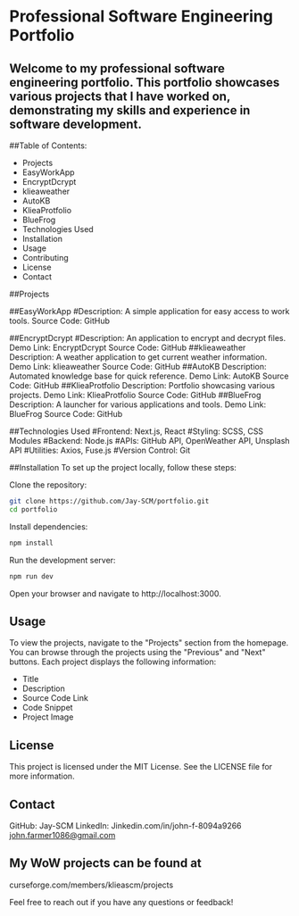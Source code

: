 # Professional Software Engineering Portfolio
## Welcome to my professional software engineering portfolio. This portfolio showcases various projects that I have worked on, demonstrating my skills and experience in software development.

##Table of Contents:
- Projects
- EasyWorkApp
- EncryptDcrypt
- klieaweather
- AutoKB
- KlieaProtfolio
- BlueFrog
- Technologies Used
- Installation
- Usage
- Contributing
- License
- Contact

##Projects

##EasyWorkApp
#Description:
A simple application for easy access to work tools.
Source Code: GitHub

##EncryptDcrypt
#Description: An application to encrypt and decrypt files.
Demo Link: EncryptDcrypt
Source Code: GitHub
##klieaweather
Description: A weather application to get current weather information.
Demo Link: klieaweather
Source Code: GitHub
##AutoKB
Description: Automated knowledge base for quick reference.
Demo Link: AutoKB
Source Code: GitHub
##KlieaProtfolio
Description: Portfolio showcasing various projects.
Demo Link: KlieaProtfolio
Source Code: GitHub
##BlueFrog
Description: A launcher for various applications and tools.
Demo Link: BlueFrog
Source Code: GitHub

##Technologies Used
#Frontend: Next.js, React
#Styling: SCSS, CSS Modules
#Backend: Node.js
#APIs: GitHub API, OpenWeather API, Unsplash API
#Utilities: Axios, Fuse.js
#Version Control: Git

##Installation
To set up the project locally, follow these steps:

Clone the repository:


```sh
git clone https://github.com/Jay-SCM/portfolio.git
cd portfolio
 ```

Install dependencies:


```sh 
npm install
```
Run the development server:

```sh
npm run dev
 ```
Open your browser and navigate to http://localhost:3000.

## Usage
To view the projects, navigate to the "Projects" section from the homepage. You can browse through the projects using the "Previous" and "Next" buttons. Each project displays the following information:

- Title
- Description
- Source Code Link
- Code Snippet
- Project Image

## License
This project is licensed under the MIT License. See the LICENSE file for more information.

## Contact
GitHub: Jay-SCM
LinkedIn: Jinkedin.com/in/john-f-8094a9266 
john.farmer1086@gmail.com
## My WoW projects can be found at 
curseforge.com/members/klieascm/projects

Feel free to reach out if you have any questions or feedback!
